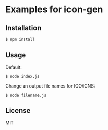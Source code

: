 # Examples for icon-gen

## Installation

```
$ npm install
```

## Usage

Default:

```
$ node index.js
```

Change an output file names for ICO/ICNS:

```
$ node filename.js
```

## License

MIT
